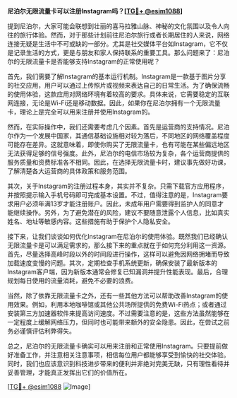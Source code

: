 **尼泊尔无限流量卡可以注册Instagram吗？[[TG💪+ @esim1088](https://t.me/s/esim1088)]**

提到尼泊尔，大家可能会联想到壮丽的喜马拉雅山脉、神秘的文化氛围以及令人向往的旅行体验。然而，对于那些计划前往尼泊尔旅行或者长期居住的人来说，网络连接无疑是生活中不可或缺的一部分。尤其是社交媒体平台如Instagram，它不仅是记录生活的方式，更是与朋友和家人保持联系的重要工具。那么问题来了：尼泊尔的无限流量卡是否能够支持Instagram的正常使用呢？

首先，我们需要了解Instagram的基本运行机制。Instagram是一款基于图片分享的社交应用，用户可以通过上传照片或视频来表达自己的日常生活。为了确保流畅的使用体验，这款应用对网络环境有着较高的要求。具体来说，它需要稳定的互联网连接，无论是Wi-Fi还是移动数据。因此，如果你在尼泊尔拥有一个无限流量卡，理论上是完全可以用来注册并使用Instagram的。

然而，在实际操作中，我们还需要考虑几个因素。首先是运营商的支持情况。尼泊尔作为一个发展中国家，其通信基础设施相对较为落后，不同地区的网络覆盖程度可能存在差异。这就意味着，即使你购买了无限流量卡，也有可能在某些偏远地区无法获得足够的信号强度。此外，尼泊尔的电信市场较为复杂，各个运营商提供的服务质量和资费标准各不相同。因此，在选择无限流量卡时，建议事先做好功课，了解清楚各大运营商的具体政策和服务范围。

其次，关于Instagram的注册过程本身，其实并不复杂。只需下载官方应用程序，并按照提示输入手机号码即可完成基本设置。不过，值得注意的是，Instagram要求用户必须年满13岁才能注册账户。因此，未成年用户需要得到监护人的同意才能继续操作。另外，为了避免潜在的风险，建议不要随意泄露个人信息，比如真实姓名、地址等敏感内容。这些措施有助于保护个人隐私安全。

接下来，让我们谈谈如何优化Instagram在尼泊尔的使用体验。既然我们已经确认无限流量卡是可以满足需求的，那么接下来的重点就在于如何充分利用这一资源。首先，尽量选择高峰时段以外的时间段进行操作，这样可以避免因网络拥堵而导致加载速度变慢的问题。其次，定期检查手机系统更新，确保安装了最新版本的Instagram客户端，因为新版本通常会修复已知漏洞并提升性能表现。最后，合理规划每日使用的流量消耗，避免不必要的浪费。

当然，除了依靠无限流量卡之外，还有一些其他方法可以帮助改善Instagram的使用效果。例如，利用本地咖啡馆或其他公共场所提供的免费Wi-Fi热点；或者通过安装第三方加速器软件来提高访问速度。不过需要注意的是，这些方法虽然能够在一定程度上缓解网络压力，但同时也可能带来额外的安全隐患。因此，在尝试之前务必谨慎评估利弊得失。

总之，尼泊尔的无限流量卡确实可以用来注册和正常使用Instagram。只要提前做好准备工作，并注意相关注意事项，相信每位用户都能够享受到愉快的社交体验。同时，我们也应该意识到科技进步带来的便利并非绝对完美无缺，只有理性看待并妥善管理，才能真正发挥出它们的价值所在。

[[TG💪+ @esim1088](https://t.me/s/esim1088) ![Image](https://i.postimg.cc/4NQfJmqS/Snipaste-2025-05-13-00-14-12.png)]